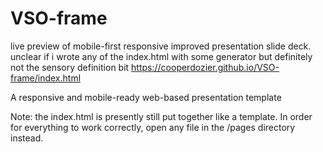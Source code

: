 # VSO-frame

live preview of mobile-first responsive improved presentation slide deck. unclear if i wrote any of the index.html with some generator but definitely not the sensory definition bit https://cooperdozier.github.io/VSO-frame/index.html

A responsive and mobile-ready web-based presentation template

Note: the index.html is presently still put together like a template. In order for everything to work correctly, open any file in the /pages directory instead.
